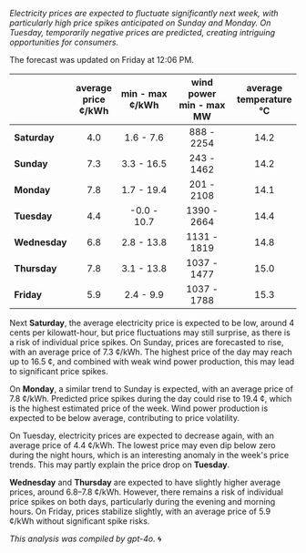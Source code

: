 *Electricity prices are expected to fluctuate significantly next week, with particularly high price spikes anticipated on Sunday and Monday. On Tuesday, temporarily negative prices are predicted, creating intriguing opportunities for consumers.*

The forecast was updated on Friday at 12:06 PM.

|              | average<br>price<br>¢/kWh | min - max<br>¢/kWh | wind power<br>min - max<br>MW | average<br>temperature<br>°C |
|:-------------|:----------------:|:----------------:|:-------------:|:-------------:|
| **Saturday**  |       4.0       |      1.6 - 7.6   |   888 - 2254  |      14.2     |
| **Sunday** |       7.3       |      3.3 - 16.5  |   243 - 1462  |      14.2     |
| **Monday** |       7.8       |      1.7 - 19.4  |   201 - 2108  |      14.1     |
| **Tuesday**   |       4.4       |     -0.0 - 10.7  |   1390 - 2664 |      14.4     |
| **Wednesday**|      6.8       |      2.8 - 13.8  |   1131 - 1819 |      14.8     |
| **Thursday**   |       7.8       |      3.1 - 13.8  |   1037 - 1477 |      15.0     |
| **Friday** |       5.9       |      2.4 - 9.9   |   1037 - 1788 |      15.3     |

Next **Saturday**, the average electricity price is expected to be low, around 4 cents per kilowatt-hour, but price fluctuations may still surprise, as there is a risk of individual price spikes. On Sunday, prices are forecasted to rise, with an average price of 7.3 ¢/kWh. The highest price of the day may reach up to 16.5 ¢, and combined with weak wind power production, this may lead to significant price spikes.

On **Monday**, a similar trend to Sunday is expected, with an average price of 7.8 ¢/kWh. Predicted price spikes during the day could rise to 19.4 ¢, which is the highest estimated price of the week. Wind power production is expected to be below average, contributing to price volatility.

On Tuesday, electricity prices are expected to decrease again, with an average price of 4.4 ¢/kWh. The lowest price may even dip below zero during the night hours, which is an interesting anomaly in the week's price trends. This may partly explain the price drop on **Tuesday**.

**Wednesday** and **Thursday** are expected to have slightly higher average prices, around 6.8–7.8 ¢/kWh. However, there remains a risk of individual price spikes on both days, particularly during the evening and morning hours. On Friday, prices stabilize slightly, with an average price of 5.9 ¢/kWh without significant spike risks.

*This analysis was compiled by gpt-4o.* 🌀
